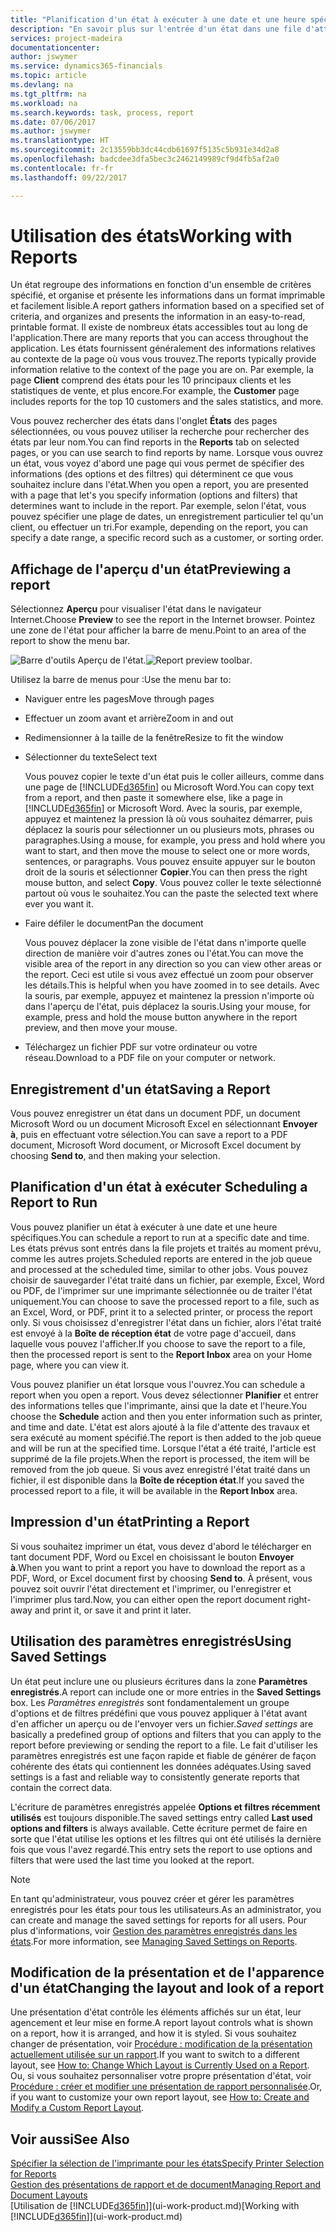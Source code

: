 ```yaml
---
title: "Planification d'un état à exécuter à une date et une heure spécifiques | Microsoft Docs"
description: "En savoir plus sur l'entrée d'un état dans une file d'attente de projets et la planification de son traitement à une date et à une heure spécifiques."
services: project-madeira
documentationcenter: 
author: jswymer
ms.service: dynamics365-financials
ms.topic: article
ms.devlang: na
ms.tgt_pltfrm: na
ms.workload: na
ms.search.keywords: task, process, report
ms.date: 07/06/2017
ms.author: jswymer
ms.translationtype: HT
ms.sourcegitcommit: 2c13559bb3dc44cdb61697f5135c5b931e34d2a8
ms.openlocfilehash: badcdee3dfa5bec3c2462149989cf9d4fb5af2a0
ms.contentlocale: fr-fr
ms.lasthandoff: 09/22/2017

---
```

# <a name="working-with-reports"></a><span data-ttu-id="6fafb-103">Utilisation des états</span><span class="sxs-lookup"><span data-stu-id="6fafb-103">Working with Reports</span></span>
<span data-ttu-id="6fafb-104">Un état regroupe des informations en fonction d'un ensemble de critères spécifié, et organise et présente les informations dans un format imprimable et facilement lisible.</span><span class="sxs-lookup"><span data-stu-id="6fafb-104">A report gathers information based on a specified set of criteria, and organizes and presents the information in an easy-to-read, printable format.</span></span> <span data-ttu-id="6fafb-105">Il existe de nombreux états accessibles tout au long de l'application.</span><span class="sxs-lookup"><span data-stu-id="6fafb-105">There are many reports that you can access throughout the application.</span></span> <span data-ttu-id="6fafb-106">Les états fournissent généralement des informations relatives au contexte de la page où vous vous trouvez.</span><span class="sxs-lookup"><span data-stu-id="6fafb-106">The reports typically provide information relative to the context of the page you are on.</span></span> <span data-ttu-id="6fafb-107">Par exemple, la page **Client** comprend des états pour les 10 principaux clients et les statistiques de vente, et plus encore.</span><span class="sxs-lookup"><span data-stu-id="6fafb-107">For example, the **Customer** page includes reports for the top 10 customers and the sales statistics, and more.</span></span>

<span data-ttu-id="6fafb-108">Vous pouvez rechercher des états dans l'onglet **États** des pages sélectionnées, ou vous pouvez utiliser la recherche pour rechercher des états par leur nom.</span><span class="sxs-lookup"><span data-stu-id="6fafb-108">You can find reports in the **Reports** tab on selected pages, or you can use search to find reports by name.</span></span> <span data-ttu-id="6fafb-109">Lorsque vous ouvrez un état, vous voyez d'abord une page qui vous permet de spécifier des informations (des options et des filtres) qui déterminent ce que vous souhaitez inclure dans l'état.</span><span class="sxs-lookup"><span data-stu-id="6fafb-109">When you open a report, you are presented with a page that let's you specify information (options and filters) that determines want to include in the report.</span></span> <span data-ttu-id="6fafb-110">Par exemple, selon l'état, vous pouvez spécifier une plage de dates, un enregistrement particulier tel qu'un client, ou effectuer un tri.</span><span class="sxs-lookup"><span data-stu-id="6fafb-110">For example, depending on the report, you can specify a date range, a specific record such as a customer, or sorting order.</span></span>

## <a name="previewing-a-report"></a><span data-ttu-id="6fafb-111">Affichage de l'aperçu d'un état</span><span class="sxs-lookup"><span data-stu-id="6fafb-111">Previewing a report</span></span>
<span data-ttu-id="6fafb-112">Sélectionnez **Aperçu** pour visualiser l'état dans le navigateur Internet.</span><span class="sxs-lookup"><span data-stu-id="6fafb-112">Choose **Preview** to see the report in the Internet browser.</span></span> <span data-ttu-id="6fafb-113">Pointez une zone de l'état pour afficher la barre de menu.</span><span class="sxs-lookup"><span data-stu-id="6fafb-113">Point to an area of the report to show the menu bar.</span></span>  

<span data-ttu-id="6fafb-114">![Barre d'outils Aperçu de l'état](media/report_viewer.png "Barre d'outils Aperçu de l'état").</span><span class="sxs-lookup"><span data-stu-id="6fafb-114">![Report preview toolbar](media/report_viewer.png "Report preview toolbar").</span></span>

<span data-ttu-id="6fafb-115">Utilisez la barre de menus pour :</span><span class="sxs-lookup"><span data-stu-id="6fafb-115">Use the menu bar to:</span></span>

-   <span data-ttu-id="6fafb-116">Naviguer entre les pages</span><span class="sxs-lookup"><span data-stu-id="6fafb-116">Move through pages</span></span>
-   <span data-ttu-id="6fafb-117">Effectuer un zoom avant et arrière</span><span class="sxs-lookup"><span data-stu-id="6fafb-117">Zoom in and out</span></span>
-   <span data-ttu-id="6fafb-118">Redimensionner à la taille de la fenêtre</span><span class="sxs-lookup"><span data-stu-id="6fafb-118">Resize to fit the window</span></span>
-   <span data-ttu-id="6fafb-119">Sélectionner du texte</span><span class="sxs-lookup"><span data-stu-id="6fafb-119">Select text</span></span>

    <span data-ttu-id="6fafb-120">Vous pouvez copier le texte d'un état puis le coller ailleurs, comme dans une page de [!INCLUDE[d365fin](includes/d365fin_md.md)] ou Microsoft Word.</span><span class="sxs-lookup"><span data-stu-id="6fafb-120">You can copy text from a report, and then paste it somewhere else, like a page in [!INCLUDE[d365fin](includes/d365fin_md.md)] or Microsoft Word.</span></span>  <span data-ttu-id="6fafb-121">Avec la souris, par exemple, appuyez et maintenez la pression là où vous souhaitez démarrer, puis déplacez la souris pour sélectionner un ou plusieurs mots, phrases ou paragraphes.</span><span class="sxs-lookup"><span data-stu-id="6fafb-121">Using a mouse, for example, you press and hold where you want to start, and then move the mouse to select one or more words, sentences, or paragraphs.</span></span> <span data-ttu-id="6fafb-122">Vous pouvez ensuite appuyer sur le bouton droit de la souris et sélectionner **Copier**.</span><span class="sxs-lookup"><span data-stu-id="6fafb-122">You can then press the right mouse button, and select **Copy**.</span></span> <span data-ttu-id="6fafb-123">Vous pouvez coller le texte sélectionné partout où vous le souhaitez.</span><span class="sxs-lookup"><span data-stu-id="6fafb-123">You can the paste the selected text where ever you want it.</span></span>
-   <span data-ttu-id="6fafb-124">Faire défiler le document</span><span class="sxs-lookup"><span data-stu-id="6fafb-124">Pan the document</span></span>

    <span data-ttu-id="6fafb-125">Vous pouvez déplacer la zone visible de l'état dans n'importe quelle direction de manière voir d'autres zones ou l'état.</span><span class="sxs-lookup"><span data-stu-id="6fafb-125">You can move the visible area of the report in any direction so you can view other areas or the report.</span></span> <span data-ttu-id="6fafb-126">Ceci est utile si vous avez effectué un zoom pour observer les détails.</span><span class="sxs-lookup"><span data-stu-id="6fafb-126">This is helpful when you have zoomed in to see details.</span></span>  <span data-ttu-id="6fafb-127">Avec la souris, par exemple, appuyez et maintenez la pression n'importe où dans l'aperçu de l'état, puis déplacez la souris.</span><span class="sxs-lookup"><span data-stu-id="6fafb-127">Using your mouse, for example, press and hold the mouse button anywhere in the report preview, and then move your mouse.</span></span>

-   <span data-ttu-id="6fafb-128">Téléchargez un fichier PDF sur votre ordinateur ou votre réseau.</span><span class="sxs-lookup"><span data-stu-id="6fafb-128">Download to a PDF file on your computer or network.</span></span>


## <a name="saving-a-report"></a><span data-ttu-id="6fafb-129">Enregistrement d'un état</span><span class="sxs-lookup"><span data-stu-id="6fafb-129">Saving a Report</span></span>
<span data-ttu-id="6fafb-130">Vous pouvez enregistrer un état dans un document PDF, un document Microsoft Word ou un document Microsoft Excel en sélectionnant **Envoyer à**, puis en effectuant votre sélection.</span><span class="sxs-lookup"><span data-stu-id="6fafb-130">You can save a report to a PDF document, Microsoft Word document, or Microsoft Excel document by choosing **Send to**, and then making your selection.</span></span> 

## <span data-ttu-id="6fafb-131"><a name="ScheduleReport"></a> Planification d'un état à exécuter</span><span class="sxs-lookup"><span data-stu-id="6fafb-131"><a name="ScheduleReport"></a> Scheduling a Report to Run</span></span>
<span data-ttu-id="6fafb-132">Vous pouvez planifier un état à exécuter à une date et une heure spécifiques.</span><span class="sxs-lookup"><span data-stu-id="6fafb-132">You can schedule a report to run at a specific date and time.</span></span> <span data-ttu-id="6fafb-133">Les états prévus sont entrés dans la file projets et traités au moment prévu, comme les autres projets.</span><span class="sxs-lookup"><span data-stu-id="6fafb-133">Scheduled reports are entered in the job queue and processed at the scheduled time, similar to other jobs.</span></span> <span data-ttu-id="6fafb-134">Vous pouvez choisir de sauvegarder l'état traité dans un fichier, par exemple, Excel, Word ou PDF, de l'imprimer sur une imprimante sélectionnée ou de traiter l'état uniquement.</span><span class="sxs-lookup"><span data-stu-id="6fafb-134">You can choose to save the processed report to a file, such as an Excel, Word, or PDF, print it to a selected printer, or process the report only.</span></span> <span data-ttu-id="6fafb-135">Si vous choisissez d'enregistrer l'état dans un fichier, alors l'état traité est envoyé à la **Boîte de réception état** de votre page d'accueil, dans laquelle vous pouvez l'afficher.</span><span class="sxs-lookup"><span data-stu-id="6fafb-135">If you choose to save the report to a file, then the processed report is sent to the **Report Inbox** area on your Home page, where you can view it.</span></span>

<span data-ttu-id="6fafb-136">Vous pouvez planifier un état lorsque vous l'ouvrez.</span><span class="sxs-lookup"><span data-stu-id="6fafb-136">You can schedule a report when you open a report.</span></span> <span data-ttu-id="6fafb-137">Vous devez sélectionner **Planifier** et entrer des informations telles que l'imprimante, ainsi que la date et l'heure.</span><span class="sxs-lookup"><span data-stu-id="6fafb-137">You choose the **Schedule** action and then you enter information such as printer, and time and date.</span></span> <span data-ttu-id="6fafb-138">L'état est alors ajouté à la file d'attente des travaux et sera exécuté au moment spécifié.</span><span class="sxs-lookup"><span data-stu-id="6fafb-138">The report is then added to the job queue and will be run at the specified time.</span></span> <span data-ttu-id="6fafb-139">Lorsque l'état a été traité, l'article est supprimé de la file projets.</span><span class="sxs-lookup"><span data-stu-id="6fafb-139">When the report is processed, the item will be removed from the job queue.</span></span> <span data-ttu-id="6fafb-140">Si vous avez enregistré l'état traité dans un fichier, il est disponible dans la **Boîte de réception état**.</span><span class="sxs-lookup"><span data-stu-id="6fafb-140">If you saved the processed report to a file, it will be available in the **Report Inbox** area.</span></span>

## <span data-ttu-id="6fafb-141"><a name="PrintReport"></a>Impression d'un état</span><span class="sxs-lookup"><span data-stu-id="6fafb-141"><a name="PrintReport"></a>Printing a Report</span></span>
<span data-ttu-id="6fafb-142">Si vous souhaitez imprimer un état, vous devez d'abord le télécharger en tant document PDF, Word ou Excel en choisissant le bouton **Envoyer à**.</span><span class="sxs-lookup"><span data-stu-id="6fafb-142">When you want to print a report you have to download the report as a PDF, Word, or Excel document first by choosing **Send to**.</span></span> <span data-ttu-id="6fafb-143">À présent, vous pouvez soit ouvrir l'état directement et l'imprimer, ou l'enregistrer et l'imprimer plus tard.</span><span class="sxs-lookup"><span data-stu-id="6fafb-143">Now, you can either open the report document right-away and print it, or save it and print it later.</span></span>

## <a name="using-saved-settings"></a><span data-ttu-id="6fafb-144">Utilisation des paramètres enregistrés</span><span class="sxs-lookup"><span data-stu-id="6fafb-144">Using Saved Settings</span></span>
<span data-ttu-id="6fafb-145">Un état peut inclure une ou plusieurs écritures dans la zone **Paramètres enregistrés**.</span><span class="sxs-lookup"><span data-stu-id="6fafb-145">A report can include one or more entries in the **Saved Settings** box.</span></span> <span data-ttu-id="6fafb-146">Les *Paramètres enregistrés* sont fondamentalement un groupe d'options et de filtres prédéfini que vous pouvez appliquer à l'état avant d'en afficher un aperçu ou de l'envoyer vers un fichier.</span><span class="sxs-lookup"><span data-stu-id="6fafb-146">*Saved settings* are basically a predefined group of options and filters that you can apply to the report before previewing or sending the report to a file.</span></span> <span data-ttu-id="6fafb-147">Le fait d'utiliser les paramètres enregistrés est une façon rapide et fiable de générer de façon cohérente des états qui contiennent les données adéquates.</span><span class="sxs-lookup"><span data-stu-id="6fafb-147">Using saved settings is a fast and reliable way to consistently generate reports that contain the correct data.</span></span>

<span data-ttu-id="6fafb-148">L'écriture de paramètres enregistrés appelée **Options et filtres récemment utilisés** est toujours disponible.</span><span class="sxs-lookup"><span data-stu-id="6fafb-148">The saved settings entry called **Last used options and filters** is always available.</span></span> <span data-ttu-id="6fafb-149">Cette écriture permet de faire en sorte que l'état utilise les options et les filtres qui ont été utilisés la dernière fois que vous l'avez regardé.</span><span class="sxs-lookup"><span data-stu-id="6fafb-149">This entry sets the report to use options and filters that were used the last time you looked at the report.</span></span>

>[!NOTE]
><span data-ttu-id="6fafb-150">En tant qu'administrateur, vous pouvez créer et gérer les paramètres enregistrés pour les états pour tous les utilisateurs.</span><span class="sxs-lookup"><span data-stu-id="6fafb-150">As an administrator, you can create and manage the saved settings for reports for all users.</span></span> <span data-ttu-id="6fafb-151">Pour plus d'informations, voir [Gestion des paramètres enregistrés dans les états](reports-saving-reusing-settings.md).</span><span class="sxs-lookup"><span data-stu-id="6fafb-151">For more information, see [Managing Saved Settings on Reports](reports-saving-reusing-settings.md).</span></span>

## <a name="changing-the-layout-and-look-of-a-report"></a><span data-ttu-id="6fafb-152">Modification de la présentation et de l'apparence d'un état</span><span class="sxs-lookup"><span data-stu-id="6fafb-152">Changing the layout and look of a report</span></span>
<span data-ttu-id="6fafb-153">Une présentation d'état contrôle les éléments affichés sur un état, leur agencement et leur mise en forme.</span><span class="sxs-lookup"><span data-stu-id="6fafb-153">A report layout controls what is shown on a report, how it is arranged, and how it is styled.</span></span> <span data-ttu-id="6fafb-154">Si vous souhaitez changer de présentation, voir [Procédure : modification de la présentation actuellement utilisée sur un rapport](ui-how-change-layout-currently-used-report.md).</span><span class="sxs-lookup"><span data-stu-id="6fafb-154">If you want to switch to a different layout, see [How to: Change Which Layout is Currently Used on a Report](ui-how-change-layout-currently-used-report.md).</span></span> <span data-ttu-id="6fafb-155">Ou, si vous souhaitez personnaliser votre propre présentation d'état, voir [Procédure : créer et modifier une présentation de rapport personnalisée](ui-how-create-custom-report-layout.md).</span><span class="sxs-lookup"><span data-stu-id="6fafb-155">Or, if you want to customize your own report layout, see [How to: Create and Modify a Custom Report Layout](ui-how-create-custom-report-layout.md).</span></span>

## <a name="see-also"></a><span data-ttu-id="6fafb-156">Voir aussi</span><span class="sxs-lookup"><span data-stu-id="6fafb-156">See Also</span></span>
[<span data-ttu-id="6fafb-157">Spécifier la sélection de l'imprimante pour les états</span><span class="sxs-lookup"><span data-stu-id="6fafb-157">Specify Printer Selection for Reports</span></span>](ui-specify-printer-selection-reports.md)  
[<span data-ttu-id="6fafb-158">Gestion des présentations de rapport et de document</span><span class="sxs-lookup"><span data-stu-id="6fafb-158">Managing Report and Document Layouts</span></span>](ui-manage-report-layouts.md)  
<span data-ttu-id="6fafb-159">[Utilisation de [!INCLUDE[d365fin](includes/d365fin_md.md)]](ui-work-product.md)</span><span class="sxs-lookup"><span data-stu-id="6fafb-159">[Working with [!INCLUDE[d365fin](includes/d365fin_md.md)]](ui-work-product.md)</span></span>

